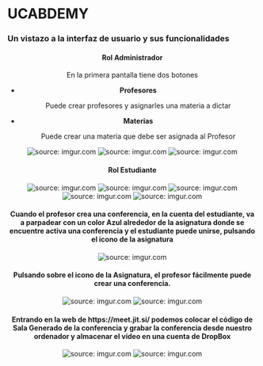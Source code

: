 <H1><B>UCABDEMY</B></H1>

<h3>Un vistazo a la interfaz de usuario y sus funcionalidades</h3>
<center>
  
  
 <h4>Rol Administrador</h4> 
  
  <p>En la primera pantalla tiene dos botones</p>
  <ul>
    <li><b>Profesores</b></li>
    <p>Puede crear profesores y asignarles una materia a dictar</p>
    <li><b>Materias</b></li>
    <p>Puede crear una materia que debe ser asignada al Profesor</p>
  </ul>
<img src="https://i.imgur.com/jAkB0Cp.png" title="source: imgur.com" />

<img src="https://i.imgur.com/Ck8tpBQ.png" title="source: imgur.com" />
  
 <img src="https://i.imgur.com/48rJq0l.png" title="source: imgur.com" />
  <h4>Rol Estudiante</h4> 
  <img src="https://i.imgur.com/RcRIZON.png" title="source: imgur.com" />
  
  <img src="https://i.imgur.com/c6D2Ka8.png" title="source: imgur.com" />
  
  <img src="https://i.imgur.com/WeIC3h7.png" title="source: imgur.com" />
  
 <img src="https://i.imgur.com/8Kdu6Ip.png" title="source: imgur.com" />
  
 <img src="https://i.imgur.com/yLjCh4B.png" title="source: imgur.com" />
  <h4>Cuando el profesor crea una conferencia, en la cuenta del estudiante, va a parpadear con un color Azul alrededor de la asignatura donde se encuentre activa una conferencia y el estudiante puede unirse, pulsando el icono de la asignatura</h4>
  <img src="https://i.imgur.com/vGn8hc0.png" title="source: imgur.com" />
  <h4>Pulsando sobre el icono de la Asignatura, el profesor fácilmente puede crear una conferencia.</h4>
  <img src="https://i.imgur.com/yuzd0g8.png" title="source: imgur.com" />
  
  <img src="https://i.imgur.com/QNrC7Gv.png" title="source: imgur.com" />
  <h4>Entrando en la web de https://meet.jit.si/ podemos colocar el código de Sala Generado de la conferencia y grabar la conferencia desde nuestro ordenador y almacenar el vídeo en una cuenta de DropBox</h4>
  <img src="https://i.imgur.com/TSypZJQ.png" title="source: imgur.com" />
  
  <img src="https://i.imgur.com/q3qcG7b.png" title="source: imgur.com" />
  
  
  </center>
